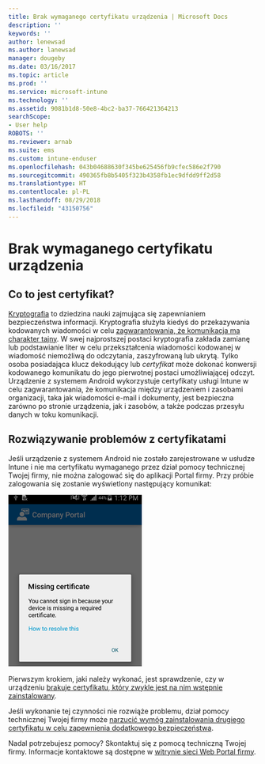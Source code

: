 ```yaml
---
title: Brak wymaganego certyfikatu urządzenia | Microsoft Docs
description: ''
keywords: ''
author: lenewsad
ms.author: lanewsad
manager: dougeby
ms.date: 03/16/2017
ms.topic: article
ms.prod: ''
ms.service: microsoft-intune
ms.technology: ''
ms.assetid: 9081b1d8-50e8-4bc2-ba37-766421364213
searchScope:
- User help
ROBOTS: ''
ms.reviewer: arnab
ms.suite: ems
ms.custom: intune-enduser
ms.openlocfilehash: 043b04688630f345be625456fb9cfec586e2f790
ms.sourcegitcommit: 490365fb8b5405f323b4358fb1ec9dfdd9ff2d58
ms.translationtype: HT
ms.contentlocale: pl-PL
ms.lasthandoff: 08/29/2018
ms.locfileid: "43150756"
---
```

# <a name="your-device-is-missing-a-required-certificate"></a>Brak wymaganego certyfikatu urządzenia

## <a name="whats-a-certificate"></a>Co to jest certyfikat?

[Kryptografia](https://technet.microsoft.com/library/cc962030.aspx) to dziedzina nauki zajmująca się zapewnianiem bezpieczeństwa informacji. Kryptografia służyła kiedyś do przekazywania kodowanych wiadomości w celu [zagwarantowania, że komunikacja ma charakter tajny](https://technet.microsoft.com/library/cc962019.aspx). W swej najprostszej postaci kryptografia zakłada zamianę lub podstawianie liter w celu przekształcenia wiadomości kodowanej w wiadomość niemożliwą do odczytania, zaszyfrowaną lub ukrytą. Tylko osoba posiadająca klucz dekodujący lub _certyfikat_ może dokonać konwersji kodowanego komunikatu do jego pierwotnej postaci umożliwiającej odczyt. Urządzenie z systemem Android wykorzystuje certyfikaty usługi Intune w celu zagwarantowania, że komunikacja między urządzeniem i zasobami organizacji, taka jak wiadomości e-mail i dokumenty, jest bezpieczna zarówno po stronie urządzenia, jak i zasobów, a także podczas przesyłu danych w toku komunikacji.

## <a name="fixing-certificate-issues"></a>Rozwiązywanie problemów z certyfikatami

Jeśli urządzenie z systemem Android nie zostało zarejestrowane w usłudze Intune i nie ma certyfikatu wymaganego przez dział pomocy technicznej Twojej firmy, nie można zalogować się do aplikacji Portal firmy. Przy próbie zalogowania się zostanie wyświetlony następujący komunikat:

![screenshot-error-message-about-missing-certificate](./media/andr-cert_install-1-cert_missing.png)

Pierwszym krokiem, jaki należy wykonać, jest sprawdzenie, czy w urządzeniu [brakuje certyfikatu, który zwykle jest na nim wstępnie zainstalowany](your-device-is-missing-a-preinstalled-certificate-android.md).

Jeśli wykonanie tej czynności nie rozwiąże problemu, dział pomocy technicznej Twojej firmy może [narzucić wymóg zainstalowania drugiego certyfikatu w celu zapewnienia dodatkowego bezpieczeństwa](your-device-is-missing-an-IT-required-certificate-android.md).

Nadal potrzebujesz pomocy? Skontaktuj się z pomocą techniczną Twojej firmy. Informacje kontaktowe są dostępne w [witrynie sieci Web Portal firmy](https://go.microsoft.com/fwlink/?linkid=2010980).
